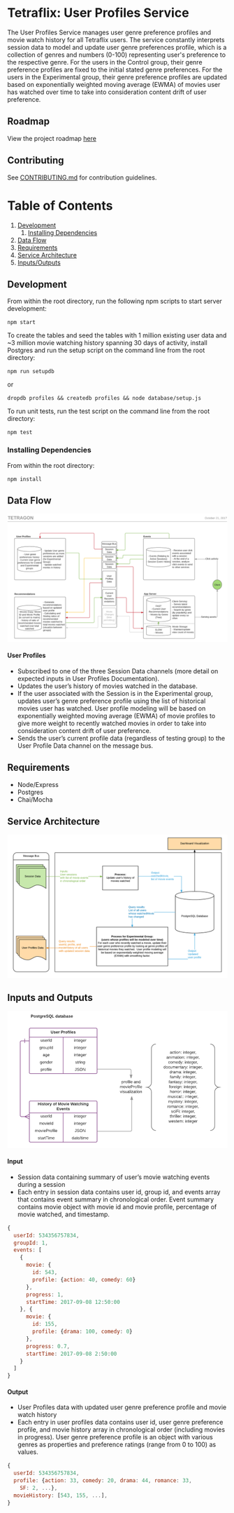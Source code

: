 # Tetraflix: User Profiles Service

The User Profiles Service manages user genre preference profiles and movie watch history for all Tetraflix users. The service constantly interprets session data to model and update user genre preferences profile, which is a collection of genres and numbers (0-100) representing user's preference to the respective genre. For the users in the Control group, their genre preference profiles are fixed to the initial stated genre preferences. For the users in the Experimental group, their genre preference profiles are updated based on exponentially weighted moving average (EWMA) of movies user has watched over time to take into consideration content drift of user preference.

## Roadmap

View the project roadmap [here](LINK_TO_DOC)

## Contributing

See [CONTRIBUTING.md](CONTRIBUTING.md) for contribution guidelines.

# Table of Contents

1. [Development](#development)
    1. [Installing Dependencies](#installing-dependencies)
1. [Data Flow](#data-flow)
1. [Requirements](#requirements)
1. [Service Architecture](#service-architecture)
1. [Inputs/Outputs](#inputs-and-outputs)

## Development

From within the root directory, run the following npm scripts to start server development:

```
npm start
```

To create the tables and seed the tables with 1 million existing user data and ~3 million movie watching history spanning 30 days of activity, install Postgres and run the setup script on the command line from the root directory:

```
npm run setupdb
``` 
or
```
dropdb profiles && createdb profiles && node database/setup.js
``` 

To run unit tests, run the test script on the command line from the root directory:

```
npm test
``` 

### Installing Dependencies

From within the root directory:

```
npm install
```

## Data Flow

![user-profiles-data-flow.png](user-profiles-data-flow.png)

#### User Profiles
- Subscribed to one of the three Session Data channels (more detail on expected inputs in User Profiles Documentation).
- Updates the user’s history of movies watched in the database.
- If the user associated with the Session is in the Experimental group, updates user’s genre preference profile using the list of historical movies user has watched.  User profile modeling will be based on exponentially weighted moving average (EWMA) of movie profiles to give more weight to recently watched movies in order to take into consideration content drift of user preference.
- Sends the user’s current profile data (regardless of testing group) to the User Profile Data channel on the message bus.

## Requirements

- Node/Express
- Postgres
- Chai/Mocha

## Service Architecture

![user-profiles-service-architecture.png](user-profiles-service-architecture.png)

## Inputs and Outputs

![user-profiles-schema.png](user-profiles-schema.png)

#### Input

- Session data containing summary of user’s movie watching events during a session
- Each entry in session data contains user id, group id, and events array that contains event summary in chronological order.  Event summary contains movie object with movie id and movie profile, percentage of movie watched, and timestamp.

```javascript
{
  userId: 534356757834,
  groupId: 1,
  events: [
    {
      movie: {
        id: 543,
        profile: {action: 40, comedy: 60}
      },
      progress: 1,
      startTime: 2017-09-08 12:50:00
    }, {
      movie: {
        id: 155,
        profile: {drama: 100, comedy: 0}
      },
      progress: 0.7,
      startTime: 2017-09-08 2:50:00
    }
  ]
}
```

#### Output

- User Profiles data with updated user genre preference profile and movie watch history
- Each entry in user profiles data contains user id, user genre preference profile, and movie history array in chronological order (including movies in progress).  User genre preference profile is an object with various genres as properties and preference ratings (range from 0 to 100) as values.

```javascript
{
  userId: 534356757834,
  profile: {action: 33, comedy: 20, drama: 44, romance: 33,
    SF: 2, ...},
  movieHistory: [543, 155, ...],
}
```